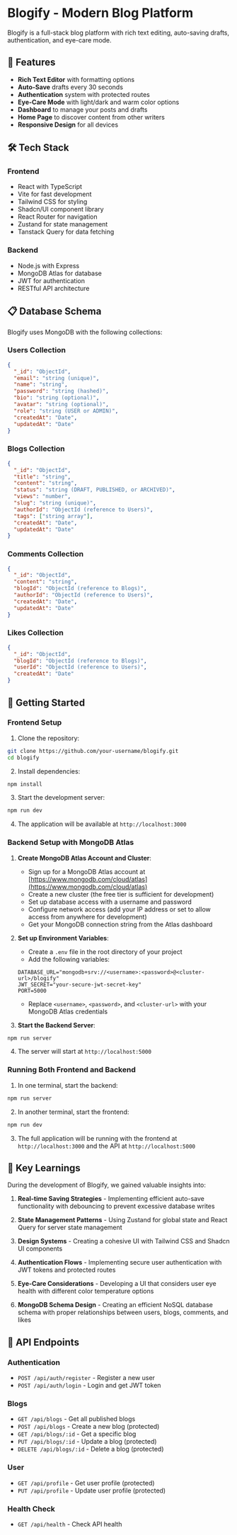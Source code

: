 # Blogify - Modern Blog Platform

Blogify is a full-stack blog platform with rich text editing, auto-saving drafts, authentication, and eye-care mode.

## 🚀 Features

- **Rich Text Editor** with formatting options
- **Auto-Save** drafts every 30 seconds
- **Authentication** system with protected routes 
- **Eye-Care Mode** with light/dark and warm color options
- **Dashboard** to manage your posts and drafts
- **Home Page** to discover content from other writers
- **Responsive Design** for all devices

## 🛠️ Tech Stack

### Frontend
- React with TypeScript
- Vite for fast development
- Tailwind CSS for styling
- Shadcn/UI component library
- React Router for navigation
- Zustand for state management
- Tanstack Query for data fetching

### Backend
- Node.js with Express
- MongoDB Atlas for database
- JWT for authentication
- RESTful API architecture

## 📋 Database Schema

Blogify uses MongoDB with the following collections:

### Users Collection
```json
{
  "_id": "ObjectId",
  "email": "string (unique)",
  "name": "string",
  "password": "string (hashed)",
  "bio": "string (optional)",
  "avatar": "string (optional)",
  "role": "string (USER or ADMIN)",
  "createdAt": "Date",
  "updatedAt": "Date"
}
```

### Blogs Collection
```json
{
  "_id": "ObjectId",
  "title": "string",
  "content": "string",
  "status": "string (DRAFT, PUBLISHED, or ARCHIVED)",
  "views": "number",
  "slug": "string (unique)",
  "authorId": "ObjectId (reference to Users)",
  "tags": ["string array"],
  "createdAt": "Date",
  "updatedAt": "Date"
}
```

### Comments Collection
```json
{
  "_id": "ObjectId",
  "content": "string",
  "blogId": "ObjectId (reference to Blogs)",
  "authorId": "ObjectId (reference to Users)",
  "createdAt": "Date",
  "updatedAt": "Date"
}
```

### Likes Collection
```json
{
  "_id": "ObjectId",
  "blogId": "ObjectId (reference to Blogs)",
  "userId": "ObjectId (reference to Users)",
  "createdAt": "Date"
}
```

## 🚀 Getting Started

### Frontend Setup

1. Clone the repository:
```bash
git clone https://github.com/your-username/blogify.git
cd blogify
```

2. Install dependencies:
```bash
npm install
```

3. Start the development server:
```bash
npm run dev
```

4. The application will be available at `http://localhost:3000`

### Backend Setup with MongoDB Atlas

1. **Create MongoDB Atlas Account and Cluster**:
   - Sign up for a MongoDB Atlas account at [https://www.mongodb.com/cloud/atlas](https://www.mongodb.com/cloud/atlas)
   - Create a new cluster (the free tier is sufficient for development)
   - Set up database access with a username and password
   - Configure network access (add your IP address or set to allow access from anywhere for development)
   - Get your MongoDB connection string from the Atlas dashboard

2. **Set up Environment Variables**:
   - Create a `.env` file in the root directory of your project
   - Add the following variables:
   ```
   DATABASE_URL="mongodb+srv://<username>:<password>@<cluster-url>/blogify"
   JWT_SECRET="your-secure-jwt-secret-key"
   PORT=5000
   ```
   - Replace `<username>`, `<password>`, and `<cluster-url>` with your MongoDB Atlas credentials

3. **Start the Backend Server**:
```bash
npm run server
```

4. The server will start at `http://localhost:5000`

### Running Both Frontend and Backend

1. In one terminal, start the backend:
```bash
npm run server
```

2. In another terminal, start the frontend:
```bash
npm run dev
```

3. The full application will be running with the frontend at `http://localhost:3000` and the API at `http://localhost:5000`

## 🧠 Key Learnings

During the development of Blogify, we gained valuable insights into:

1. **Real-time Saving Strategies** - Implementing efficient auto-save functionality with debouncing to prevent excessive database writes

2. **State Management Patterns** - Using Zustand for global state and React Query for server state management

3. **Design Systems** - Creating a cohesive UI with Tailwind CSS and Shadcn UI components

4. **Authentication Flows** - Implementing secure user authentication with JWT tokens and protected routes

5. **Eye-Care Considerations** - Developing a UI that considers user eye health with different color temperature options

6. **MongoDB Schema Design** - Creating an efficient NoSQL database schema with proper relationships between users, blogs, comments, and likes

## 📝 API Endpoints

### Authentication
- `POST /api/auth/register` - Register a new user
- `POST /api/auth/login` - Login and get JWT token

### Blogs
- `GET /api/blogs` - Get all published blogs
- `POST /api/blogs` - Create a new blog (protected)
- `GET /api/blogs/:id` - Get a specific blog
- `PUT /api/blogs/:id` - Update a blog (protected)
- `DELETE /api/blogs/:id` - Delete a blog (protected)

### User
- `GET /api/profile` - Get user profile (protected)
- `PUT /api/profile` - Update user profile (protected)

### Health Check
- `GET /api/health` - Check API health


